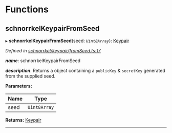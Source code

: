 

# Functions

<a id="schnorrkelkeypairfromseed"></a>

##  schnorrkelKeypairFromSeed

▸ **schnorrkelKeypairFromSeed**(seed: *`Uint8Array`*): [Keypair](_types_.md#keypair)

*Defined in [schnorrkel/keypair/fromSeed.ts:17](https://github.com/polkadot-js/common/blob/d8b3021/packages/util-crypto/src/schnorrkel/keypair/fromSeed.ts#L17)*

*__name__*: schnorrkelKeypairFromSeed

*__description__*: Returns a object containing a `publicKey` & `secretKey` generated from the supplied seed.

**Parameters:**

| Name | Type |
| ------ | ------ |
| seed | `Uint8Array` |

**Returns:** [Keypair](_types_.md#keypair)

___


